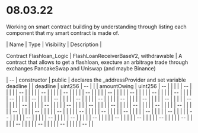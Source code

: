 # 08.03.22

Working on smart contract building by understanding through listing each component that my smart contract is made of.

| Name | Type | Visibility | Description |

Contract Flashloan_Logic | FlashLoanReceiverBaseV2, withdrawable | A contract that allows to get a flashloan, execture an arbitrage trade through exchanges PancakeSwap and Uniswap (and maybe Binance)

<!--
        address[] calldata assets,
        uint256[] calldata amounts,
        uint256[] calldata premiums,
         uint256[] memory modes = new uint256[](assets.length);
        address initiator,
        bytes calldata params
        uint256 amountOwing
        address receiverAddress = address(this);
        address onBehalfOf = address(this);
        bytes memory params = "";
        uint16 referralCode = 0;
        | deadline | uint256 | -- | |
        | amountOwing | uint256 | -- | |

         -->

| -- | constructor | public | declares the \_addressProvider and set variable deadline |
| deadline | uint256 | -- | |
| amountOwing | uint256 | -- | |
| | | -- | |
| | | -- | |
| | | -- | |
| | | -- | |
| | | -- | |
| | | -- | |
| | | -- | |
| | | -- | |
| | | -- | |
| | | -- | |
| | | -- | |
| | | -- | |
| | | -- | |
| | | -- | |
| | | -- | |
| | | -- | |
| | | -- | |
| | | -- | |
| | | -- | |
| | | -- | |
| | | -- | |
| | | -- | |
| | | -- | |
| | | -- | |
| | | -- | |
| | | -- | |
| | | -- | |
| | | -- | |
| | | -- | |
| | | -- | |
| | | -- | |
| | | -- | |
| | | -- | |
| | | -- | |
| | | -- | |
| | | -- | |
| | | -- | |
| | | -- | |
| | | -- | |
| | | -- | |
| | | -- | |
| | | -- | |
| | | -- | |
| | | -- | |
| | | -- | |
| | | -- | |
| | | -- | |

